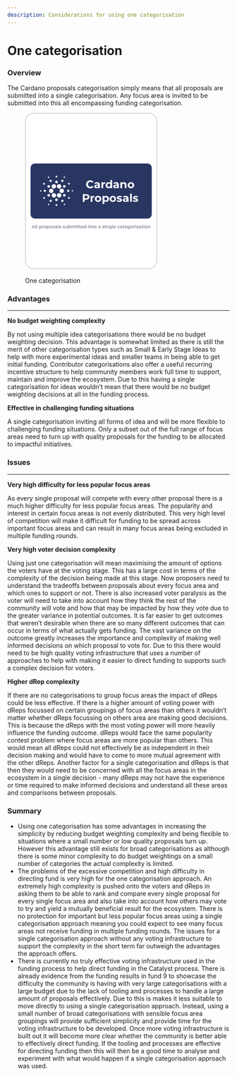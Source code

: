 ```yaml
---
description: Considerations for using one categorisation
---
```


# One categorisation

### **Overview**

The Cardano proposals categorisation simply means that all proposals are submitted into a single categorisation. Any focus area is invited to be submitted into this all encompassing funding categorisation.

<figure><img src="../../.gitbook/assets/funding-categorisations-one-categorisation.png" alt=""><figcaption><p>One categorisation</p></figcaption></figure>

### **Advantages**

****

**No budget weighting complexity**

By not using multiple idea categorisations there would be no budget weighting decision. This advantage is somewhat limited as there is still the merit of other categorisation types such as Small & Early Stage Ideas to help with more experimental ideas and smaller teams in being able to get initial funding. Contributor categorisations also offer a useful recurring incentive structure to help community members work full time to support, maintain and improve the ecosystem. Due to this having a single categorisation for ideas wouldn’t mean that there would be no budget weighting decisions at all in the funding process.



**Effective in challenging funding situations**

A single categorisation inviting all forms of idea and will be more flexible to challenging funding situations. Only a subset out of the full range of focus areas need to turn up with quality proposals for the funding to be allocated to impactful initiatives.



### **Issues**

****

**Very high difficulty for less popular focus areas**

As every single proposal will compete with every other proposal there is a much higher difficulty for less popular focus areas. The popularity and interest in certain focus areas is not evenly distributed. This very high level of competition will make it difficult for funding to be spread across important focus areas and can result in many focus areas being excluded in multiple funding rounds.



**Very high voter decision complexity**

Using just one categorisation will mean maximising the amount of options the voters have at the voting stage. This has a large cost in terms of the complexity of the decision being made at this stage. Now proposers need to understand the tradeoffs between proposals about every focus area and which ones to support or not. There is also increased voter paralysis as the voter will need to take into account how they think the rest of the community will vote and how that may be impacted by how they vote due to the greater variance in potential outcomes. It is far easier to get outcomes that weren’t desirable when there are so many different outcomes that can occur in terms of what actually gets funding. The vast variance on the outcome greatly increases the importance and complexity of making well informed decisions on which proposal to vote for. Due to this there would need to be high quality voting infrastructure that uses a number of approaches to help with making it easier to direct funding to supports such a complex decision for voters.



**Higher dRep complexity**

If there are no categorisations to group focus areas the impact of dReps could be less effective. If there is a higher amount of voting power with dReps focussed on certain groupings of focus areas than others it wouldn’t matter whether dReps focussing on others area are making good decisions. This is because the dReps with the most voting power will more heavily influence the funding outcome. dReps would face the same popularity contest problem where focus areas are more popular than others. This would mean all dReps could not effectively be as independent in their decision making and would have to come to more mutual agreement with the other dReps. Another factor for a single categorisation and dReps is that then they would need to be concerned with all the focus areas in the ecosystem in a single decision - many dReps may not have the experience or time required to make informed decisions and understand all these areas and comparisons between proposals.



### Summary



* Using one categorisation has some advantages in increasing the simplicity by reducing budget weighting complexity and being flexible to situations where a small number or low quality proposals turn up. However this advantage still exists for broad categorisations as although there is some minor complexity to do budget weightings on a small number of categories the actual complexity is limited.
* The problems of the excessive competition and high difficulty in directing fund is very high for the one categorisation approach. An extremely high complexity is pushed onto the voters and dReps in asking them to be able to rank and compare every single proposal for every single focus area and also take into account how others may vote to try and yield a mutually beneficial result for the ecosystem. There is no protection for important but less popular focus areas using a single categorisation approach meaning you could expect to see many focus areas not receive funding in multiple funding rounds. The issues for a single categorisation approach without any voting infrastructure to support the complexity in the short term far outweigh the advantages the approach offers.
* There is currently no truly effective voting infrastructure used in the funding process to help direct funding in the Catalyst process. There is already evidence from the funding results in fund 9 to showcase the difficulty the community is having with very large categorisations with a large budget due to the lack of tooling and processes to handle a large amount of proposals effectively. Due to this is makes it less suitable to move directly to using a single categorisation approach. Instead, using a small number of broad categorisations with sensible focus area groupings will provide sufficient simplicity and provide time for the voting infrastructure to be developed. Once more voting infrastructure is built out it will become more clear whether the community is better able to effectively direct funding. If the tooling and processes are effective for directing funding then this will then be a good time to analyse and experiment with what would happen if a single categorisation approach was used.
